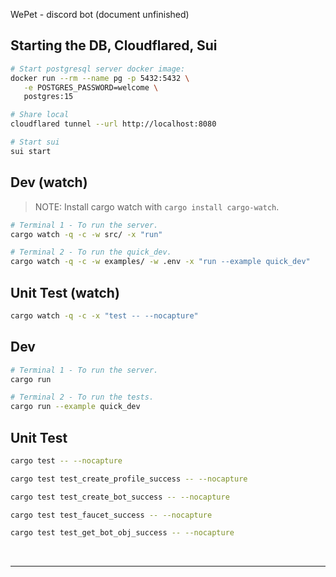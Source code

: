 WePet - discord bot (document unfinished)

## Starting the DB, Cloudflared, Sui

```sh
# Start postgresql server docker image:
docker run --rm --name pg -p 5432:5432 \
   -e POSTGRES_PASSWORD=welcome \
   postgres:15

# Share local 
cloudflared tunnel --url http://localhost:8080

# Start sui
sui start
```

## Dev (watch)

> NOTE: Install cargo watch with `cargo install cargo-watch`.

```sh
# Terminal 1 - To run the server.
cargo watch -q -c -w src/ -x "run"

# Terminal 2 - To run the quick_dev.
cargo watch -q -c -w examples/ -w .env -x "run --example quick_dev"
```

## Unit Test (watch)

```sh
cargo watch -q -c -x "test -- --nocapture"

```

## Dev

```sh
# Terminal 1 - To run the server.
cargo run

# Terminal 2 - To run the tests.
cargo run --example quick_dev
```

## Unit Test

```sh
cargo test -- --nocapture

cargo test test_create_profile_success -- --nocapture

cargo test test_create_bot_success -- --nocapture

cargo test test_faucet_success -- --nocapture

cargo test test_get_bot_obj_success -- --nocapture


```

<br />

---